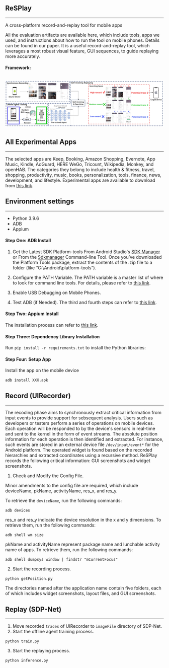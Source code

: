 ## ReSPlay
---
A cross-platform record-and-replay tool for mobile apps

All the evaluation artifacts are available here, which include tools, apps we used, and instructions about how to run the tool on mobile phones. Details can be found in our paper. It is a useful record-and-replay tool, which leverages a most robust visual feature, GUI sequences, to guide replaying more accurately.

#### Framework:
![Framework](https://github.com/anonymousCSCode/ReSPlay/blob/main/Figures/oview.png)
---

## All Experimental Apps
---
The selected apps are Keep, Booking, Amazon Shopping, Evernote, App Music, Kindle, AdGuard, HERE WeGo, Tricount, Wikipedia, Monkey, and openHAB. The categories they belong to include health & fitness, travel, shopping, productivity, music, books, personalization, tools, finance, news, development, and lifestyle.
Experimental apps are available to download from [this link](https://drive.google.com/file/d/161DLXEDe7S4WPCPOzCVDpiZQBMzdoeTR/view?usp=sharing).

## Environment settings
---
  * Python 3.9.6
  * ADB
  * Appium
  
#### Step One: ADB Install
1. Get the Latest SDK Platform-tools From Android Studio's [SDK Manager](https://developer.android.com/studio/intro/update#sdk-manager) or From the [Sdkmanager](https://developer.android.com/studio/command-line/sdkmanager) Command-line Tool. Once you’ve downloaded the Platform Tools package, extract the contents of the .zip file to a folder (like “C:\Android\platform-tools”).

2. Configure the PATH Variable. The PATH variable is a master list of where to look for command line tools. For details, please refer to [this link](https://lifehacker.com/the-easiest-way-to-install-androids-adb-and-fastboot-to-1586992378).

3. Enable USB Debugging on Mobile Phones.

4. Test ADB (if Needed).
The third and fourth steps can refer to [this link](https://www.howtogeek.com/125769/how-to-install-and-use-abd-the-android-debug-bridge-utility/).

#### Step Two: Appium Install
  The installation process can refer to [this link](https://appium.io/docs/en/about-appium/getting-started/?lang=en).

#### Step Three: Dependency Library Installation  
  Run `pip install -r requirements.txt` to install the Python libraries:
  
#### Step Four: Setup App
  Install the app on the mobile device
  ```
  adb install XXX.apk
  ```
## Record (UIRecorder)
---
The recoding phase aims to synchronously extract critical information from input events to provide support for sebsequent analysis. Users such as developers or testers perform a series of operations on mobile devices. Each operation will be responded to by the device's sensors in real-time and sent to the kernel in the form of event streams. The absolute position information for each operation is then identified and extracted. For instance, such events are stored in an external device file `/dev/input/event*` for the Android platform. The operated widget is found based on the recorded hierarchies and extracted coordinates using a recursive method. ReSPlay records the following critical information: GUI screenshots and widget screenshots. 

1. Check and Modify the Config File.

Minor amendments to the config file are required, which include deviceName, pkName, activityName, res_x, and res_y.

To retrieve the `deviceName`, run the following commands:
```
adb devices
```
res_x and res_y indicate the device resolution in the x and y dimensions. To retrieve them, run the following commands:
```
adb shell wm size
```
pkName and activityName represent package name and lunchable activity name of apps. To retrieve them, run the following commands:
```
adb shell dumpsys window | findstr "mCurrentFocus"
```
2. Start the recording process.
```
python getPosition.py
```

The directories named after the application name contain five folders, each of which includes widget screenshots, layout files, and GUI screenshots.

## Replay (SDP-Net)
---
1. Move recorded `traces` of UIRecorder to `imageFile` directory of SDP-Net.
2. Start the offline agent training process.
```
python train.py
```
3. Start the replaying process.
```
python inference.py
```
